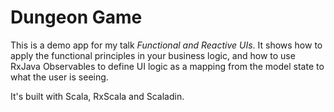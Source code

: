 # Dungeon Game

This is a demo app for my talk *Functional and Reactive UIs*. It shows how to apply the functional principles in your business logic, and how to use RxJava Observables to define UI logic as a mapping from the model state to what the user is seeing.

It's built with Scala, RxScala and Scaladin.